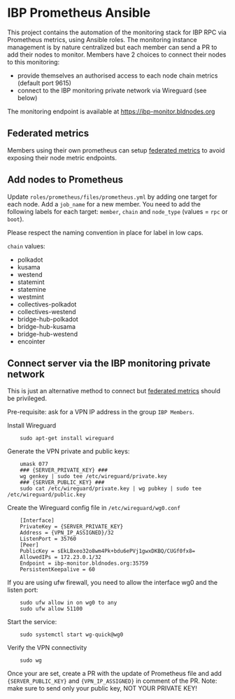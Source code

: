 # IBP Prometheus Ansible

This project contains the automation of the monitoring stack for IBP RPC via Prometheus metrics, using Ansible roles.
The monitoring instance management is by nature centralized but each member can send a PR to add their nodes to monitor.
Members have 2 choices to connect their nodes to this monitoring:
- provide themselves an authorised access to each node chain metrics (default port 9615)
- connect to the IBP monitoring private network via Wireguard (see below)

The monitoring endpoint is available at https://ibp-monitor.bldnodes.org


## Federated metrics

Members using their own prometheus can setup [federated metrics](https://github.com/ibp-network/member-prometheus) to avoid exposing their node metric endpoints.

## Add nodes to Prometheus

Update `roles/prometheus/files/prometheus.yml` by adding one target for each node. Add a `job_name` for a new member.
You need to add the following labels for each target: `member`, `chain` and `node_type` (values = `rpc` or `boot`). 

Please respect the naming convention in place for label in low caps.

`chain` values:
- polkadot
- kusama
- westend
- statemint
- statemine
- westmint
- collectives-polkadot
- collectives-westend
- bridge-hub-polkadot
- bridge-hub-kusama
- bridge-hub-westend
- encointer


## Connect server via the IBP monitoring private network

This is just an alternative method to connect but [federated metrics](https://github.com/ibp-network/member-prometheus) should be privileged.

Pre-requisite: ask for a VPN IP address in the group `IBP Members`.

Install Wireguard

        sudo apt-get install wireguard

Generate the VPN private and public keys:

        umask 077
        ### {SERVER_PRIVATE_KEY} ###
        wg genkey | sudo tee /etc/wireguard/private.key
        ### {SERVER_PUBLIC_KEY} ###
        sudo cat /etc/wireguard/private.key | wg pubkey | sudo tee /etc/wireguard/public.key

Create the Wireguard config file in `/etc/wireguard/wg0.conf`

        [Interface]
        PrivateKey = {SERVER_PRIVATE_KEY}
        Address = {VPN_IP_ASSIGNED}/32
        ListenPort = 35760
        [Peer]
        PublicKey = sEkLBxeo32o8wm4Pk+bdu6ePVj1gwxDKBQ/CUGf0fx8=
        AllowedIPs = 172.23.0.1/32
        Endpoint = ibp-monitor.bldnodes.org:35759
        PersistentKeepalive = 60

If you are using ufw firewall, you need to allow the interface wg0 and the listen port:

        sudo ufw allow in on wg0 to any
        sudo ufw allow 51100

Start the service:

        sudo systemctl start wg-quick@wg0

Verify the VPN connectivity

        sudo wg

Once your are set, create a PR with the update of Prometheus file and add `{SERVER_PUBLIC_KEY}` and `{VPN_IP_ASSIGNED}` in comment of the PR.
Note: make sure to send only your public key, NOT YOUR PRIVATE KEY!
